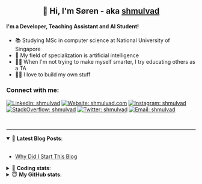 <h2 align="center">
	👋 Hi, I'm Søren - aka <a href="https://shmulvad.com">shmulvad</a>
</h2>

#### I'm a Developer, Teaching Assistant and AI Student!
- 📚 Studying MSc in computer science at National University of Singapore
- 🧠 My field of specialization is artificial intelligence
- 👨‍🏫 When I'm not trying to make myself smarter, I try educating others as a TA
- 👨‍💻 I love to build my own stuff

### Connect with me:

[![Linkedin: shmulvad](https://img.shields.io/badge/shmulvad-blue?style=flat&logo=Linkedin&logoColor=white)][linkedin]
[![Website: shmulvad.com](https://img.shields.io/badge/shmulvad.com-47CCCC?&style=flat&logo=Google-Chrome&logoColor=white)][website]
[![Instagram: shmulvad](https://img.shields.io/badge/-@shmulvad-purple?style=flat&logo=Instagram&logoColor=white)][instagram]
[![StackOverflow: shmulvad](https://img.shields.io/badge/shmulvad-FE7A16?style=flat&logo=stack-overflow&logoColor=white)][stackOverflow]
[![Twitter: shmulvad](https://img.shields.io/badge/@shmulvad-1ca0f1?style=flat&logo=twitter&logoColor=white)][twitter]
[![Email: shmulvad](https://img.shields.io/badge/shmulvad-D14836?style=flat&logo=gmail&logoColor=white)][mail]

<br />

---

<details open>
 <summary>📕 <b>Latest Blog Posts</b>: </summary>

<br>

<!-- BLOG-POST-LIST:START -->
- [Why Did I Start This Blog](https://shmulvad.com/blog/why-did-start-this-blog)
<!-- BLOG-POST-LIST:END -->

</details>

<!-- --- -->

<details>
 <summary>🤖 <b>Coding stats</b>: </summary>

<br>

<!--START_SECTION:waka-->
**I'm a Night 🦉** 

```text
🌞 Morning    75 commits     ████░░░░░░░░░░░░░░░░░░░░░   18.84% 
🌆 Daytime    102 commits    ██████░░░░░░░░░░░░░░░░░░░   25.63% 
🌃 Evening    98 commits     ██████░░░░░░░░░░░░░░░░░░░   24.62% 
🌙 Night      123 commits    ███████░░░░░░░░░░░░░░░░░░   30.9%

```


📊 **This Week I Spent My Time On** 

```text
💬 Programming Languages: 
Python                   23 hrs 28 mins      ████████████████░░░░░░░░░   65.82% 
Other                    5 hrs 26 mins       ███░░░░░░░░░░░░░░░░░░░░░░   15.26% 
TeX                      5 hrs 14 mins       ███░░░░░░░░░░░░░░░░░░░░░░   14.71% 
Text                     1 hr 17 mins        █░░░░░░░░░░░░░░░░░░░░░░░░   3.63% 
Git Config               8 mins              ░░░░░░░░░░░░░░░░░░░░░░░░░   0.41%

🔥 Editors: 
VS Code                  28 hrs 32 mins      ████████████████████░░░░░   80.02% 
Zsh                      5 hrs 20 mins       ███░░░░░░░░░░░░░░░░░░░░░░   14.97% 
Sublime Text             1 hr 47 mins        █░░░░░░░░░░░░░░░░░░░░░░░░   5.01%

🐱‍💻 Projects: 
nlp                      26 hrs 12 mins      ██████████████████░░░░░░░   73.48% 
Assignments              5 hrs 10 mins       ███░░░░░░░░░░░░░░░░░░░░░░   14.5% 
3d-computer-vision       2 hrs 55 mins       ██░░░░░░░░░░░░░░░░░░░░░░░   8.22% 
Unknown Project          1 hr 6 mins         ░░░░░░░░░░░░░░░░░░░░░░░░░   3.12% 
Terminal                 8 mins              ░░░░░░░░░░░░░░░░░░░░░░░░░   0.41%

```


<!--END_SECTION:waka-->

</details>

<!-- --- -->

<details>
 <summary>😇 <b>My GitHub stats</b>: </summary>

<br>

<img align="left" alt="shmulvad's Github Stats" src="https://github-readme-stats.vercel.app/api?username=shmulvad&show_icons=true&hide_border=true" />

</details>



[website]: https://shmulvad.com
[twitter]: https://twitter.com/shmulvad
[linkedin]: https://linkedin.com/in/shmulvad
[instagram]: https://instagram.com/shmulvad
[stackOverflow]: https://stackoverflow.com/users/9248793/shmulvad
[mail]: mailto:shmulvad@gmail.com
[github]: https://github.com/shmulvad
